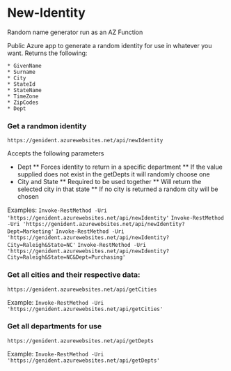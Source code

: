 # New-Identity
Random name generator run as an AZ Function

Public Azure app to generate a random identity for use in whatever you want.  Returns the following:

    * GivenName
    * Surname
    * City
    * StateId
    * StateName
    * TimeZone
    * ZipCodes
    * Dept

### Get a randmon identity
`https://genident.azurewebsites.net/api/newIdentity`

Accepts the following parameters
  * Dept
  ** Forces identity to return in a specific department
  ** If the value supplied does not exist in the getDepts it will randomly choose one
  * City and State
  ** Required to be used together
  ** Will return the selected city in that state
  ** If no city is returned a random city will be chosen
  
Examples:
`Invoke-RestMethod -Uri 'https://genident.azurewebsites.net/api/newIdentity'`
`Invoke-RestMethod -Uri 'https://genident.azurewebsites.net/api/newIdentity?Dept=Marketing'`
`Invoke-RestMethod -Uri 'https://genident.azurewebsites.net/api/newIdentity?City=Raleigh&State=NC'`
`Invoke-RestMethod -Uri 'https://genident.azurewebsites.net/api/newIdentity?City=Raleigh&State=NC&Dept=Purchasing'`

### Get all cities and their respective data:
`https://genident.azurewebsites.net/api/getCities`

Example:
`Invoke-RestMethod -Uri 'https://genident.azurewebsites.net/api/getCities'`

### Get all departments for use
`https://genident.azurewebsites.net/api/getDepts`

Example:
`Invoke-RestMethod -Uri 'https://genident.azurewebsites.net/api/getDepts'`
